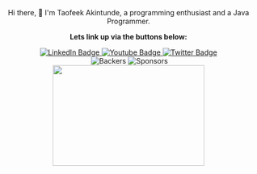 <div id="header" align="center">  Hi there, 👋
 I'm Taofeek Akintunde, a programming enthusiast and a Java Programmer.
</div>
<!--<div id="header" align="center">
  <img src="https://media.giphy.com/media/3GYmecuz4ncOc/giphy.gif" width="300" height="100"/>
</div> -->

<div id="badges"  align="center">
  <p><b>Lets link up via the buttons below: </b></p>
  <a href="https://linkedin.com/in/taotechsolutions">
    <img src="https://img.shields.io/badge/LinkedIn-blue?style=for-the-badge&logo=linkedin&logoColor=white" alt="LinkedIn Badge"/>
  </a>
  <a href="#">
    <img src="https://img.shields.io/badge/YouTube-red?style=for-the-badge&logo=youtube&logoColor=white" alt="Youtube Badge"/>
  </a>
  <a href="https://twitter.com/taofiqakintunde">
    <img src="https://img.shields.io/badge/Twitter-blue?style=for-the-badge&logo=twitter&logoColor=white" alt="Twitter Badge"/>
  </a>
</div>
<div id="COUNT"  align="center">
<img src="https://komarev.com/ghpvc/?username=taotechs&style=flat-square&color=blue" alt=""/>
<img src="https://camo.githubusercontent.com/494eef8c4b4feca8b6ba809257ca5fb75ffff90f23ae51ed7c031861726f6283/68747470733a2f2f6f70656e636f6c6c6563746976652e636f6d2f72656163742d626f696c6572706c6174652f6261636b6572732f62616467652e737667" alt="Backers" data-canonical-src="https://opencollective.com/react-boilerplate/backers/badge.svg" style="max-width: 100%;">
<img src="https://camo.githubusercontent.com/b741cb865cd32114c7a4fae95c7714a0c963b1d4215c0954838a225531a91c95/68747470733a2f2f6f70656e636f6c6c6563746976652e636f6d2f72656163742d626f696c6572706c6174652f73706f6e736f72732f62616467652e737667" alt="Sponsors" data-canonical-src="https://opencollective.com/react-boilerplate/sponsors/badge.svg" style="max-width: 100%;">
</div>
<div align="center">
  <img src="https://media.giphy.com/media/dWesBcTLavkZuG35MI/giphy.gif" width="300" height="200"/>
</div>

<!--
**taotechs/taotechs** is a ✨ _special_ ✨ repository because its `README.md` (this file) appears on your GitHub profile.

Here are some ideas to get you started:

- 🔭 I’m currently working on ...
- 🌱 I’m currently learning ...
- 👯 I’m looking to collaborate on ...
- 🤔 I’m looking for help with ...
- 💬 Ask me about ...
- 📫 How to reach me: ...
- 😄 Pronouns: ...
- ⚡ Fun fact: ...
-->
